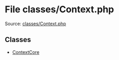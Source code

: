 File classes/Context.php
=========

Source: [classes/Context.php](https://github.com/PrestaShop/PrestaShop/blob/1.6.1.1/classes/Context.php)


Classes
-------

* [ContextCore](class.ContextCore.md)

